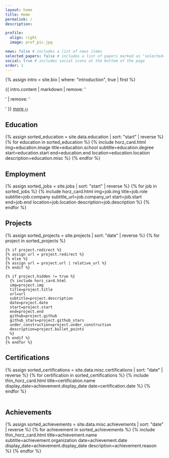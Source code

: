 ```yaml
---
layout: home
title: Home
permalink: /
description:

profile:
  align: right
  image: prof_pic.jpg

news: false # includes a list of news items
selected_papers: false # includes a list of papers marked as "selected={true}"
social: true # includes social icons at the bottom of the page
order: 1
---
```


{% assign intro = site.bio | where: "introduction", true | first %}

{{ intro.content | markdown | remove: '<p>' | remove: '</p>' }} <a href="{{ '/bio' | relative_url }}">more &#8250;&#8250;</a>

## Education

<div class="container">
  <div class="row row-cols-1">
    {% assign sorted_education = site.data.education | sort: "start" | reverse %}
    {% for education in sorted_education %}
      {% include horz_card.html
      img=education.image
      title=education.school
      subtitle=education.degree
      start=education.start
      end=education.end
      location=education.location
      description=education.misc %}
    {% endfor %}
  </div>
</div>

## Employment

<div class="container">
  <div class="row row-cols-1">
    {% assign sorted_jobs = site.jobs | sort: "start" | reverse %}
    {% for job in sorted_jobs %}
      {% include horz_card.html
        img=job.img
        title=job.role
        subtitle=job.company
        subtitle_url=job.company_url
        start=job.start
        end=job.end
        location=job.location
        description=job.description
       %}
    {% endfor %}
  </div>
</div>

## Projects

<div class="container">
  <div class="row row-cols-1">
    {% assign sorted_projects = site.projects | sort: "date" | reverse %}
    {% for project in sorted_projects %}

    {% if project.redirect %}
    {% assign url = project.redirect %}
    {% else %}
    {% assign url = project.url | relative_url %}
    {% endif %} 

    {% if project.hidden != true %}
      {% include horz_card.html
      img=project.img
      title=project.title
      url=url
      subtitle=project.description
      date=project.date
      start=project.start
      end=project.end
      github=project.github
      github_stars=project.github_stars
      under_construction=project.under_construction
      description=project.bullet_points
      %}
    {% endif %}
    {% endfor %}
  </div>
</div>

## Certifications

<div class="container">
  <div class="row row-cols-1">
  {% assign sorted_certifications = site.data.misc.certifications | sort: "date" | reverse %}
  {% for certification in sorted_certifications %}
    {% include thin_horz_card.html
    title=certification.name
    display_date=achievement.display_date
    date=certification.date %}
  {% endfor %}
  </div>
</div>

<br>

## Achievements

<div class="container">
  <div class="row row-cols-1">
  {% assign sorted_achievements = site.data.misc.achievements | sort: "date" | reverse %}
  {% for achievement in sorted_achievements %}
    {% include thin_horz_card.html
    title=achievement.name
    subtitle=achievement.organization
    date=achievement.date
    display_date=achievement.display_date
    description=achievement.reason %}
  {% endfor %}
  </div>
</div>